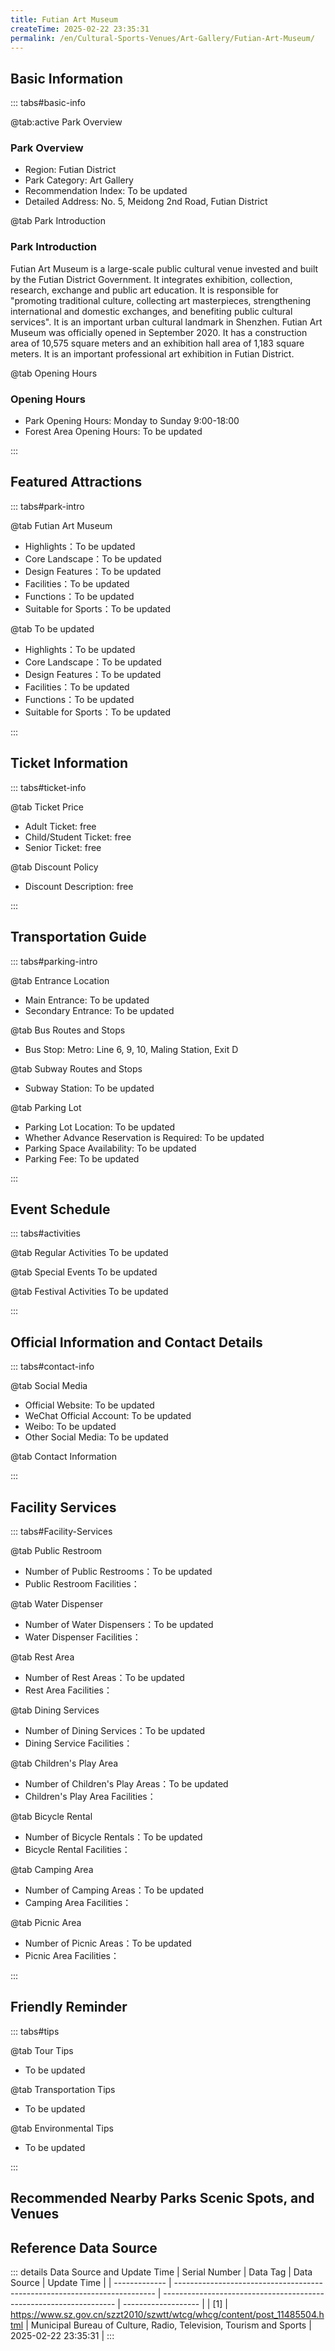 ```yaml
---
title: Futian Art Museum
createTime: 2025-02-22 23:35:31
permalink: /en/Cultural-Sports-Venues/Art-Gallery/Futian-Art-Museum/
---
```



<script setup>
import ImageSwiper from '/.vuepress/theme/components/ImageSwiper.vue'
// 轮播图数据
const swiperItems = [
    {
                link: 'https://www.szartm.com/open/images/gkbg.png',
                title: 'Futian Art Museum',
                description: 'Futian Art Museum is a large-scale public cultural venue invested and built by the Futian District G...',
                author: 'Municipal Bureau of Culture, Radio, Television, Tourism and Sports',
                date: '2025/02/23'
                },
  {
                link: 'https://www.szartm.com/open/images/gkbg.png',
                title: 'Futian Art Museum',
                description: 'Futian Art Museum is a large-scale public cultural venue invested and built by the Futian District G...',
                author: 'Municipal Bureau of Culture, Radio, Television, Tourism and Sports',
                date: '2025/02/23'
                }
]
// 配置项
const swiperConfig = {
  height: 500,
  showInfo: true
}
</script>
<!-- 轮播图组件 -->
<ImageSwiper :items="swiperItems" :config="swiperConfig" />



## Basic Information

::: tabs#basic-info

@tab:active Park Overview
### Park Overview
- Region: Futian District
- Park Category: Art Gallery
- Recommendation Index: To be updated
- Detailed Address: No. 5, Meidong 2nd Road, Futian District

@tab Park Introduction
### Park Introduction
Futian Art Museum is a large-scale public cultural venue invested and built by the Futian District Government. It integrates exhibition, collection, research, exchange and public art education. It is responsible for "promoting traditional culture, collecting art masterpieces, strengthening international and domestic exchanges, and benefiting public cultural services". It is an important urban cultural landmark in Shenzhen. Futian Art Museum was officially opened in September 2020. It has a construction area of 10,575 square meters and an exhibition hall area of 1,183 square meters. It is an important professional art exhibition in Futian District.

@tab Opening Hours
### Opening Hours
- Park Opening Hours: Monday to Sunday 9:00-18:00
- Forest Area Opening Hours: To be updated

:::

## Featured Attractions

::: tabs#park-intro

@tab Futian Art Museum
<ImageCard
image="https://www.szartm.com/open/images/gkbg.png"
    title="Futian Art Museum"
    description="Futian Art Museum is a large-scale public cultural venue invested and built by the Futian District Government. It integrates exhibition, collection, research, exchange and public art education. It is responsible for ' promoting traditional culture, collecting art masterpieces, strengthening international and domestic exchanges, and benefiting public cultural services' . It is an important urban cultural landmark in Shenzhen. Futian Art Museum was officially opened in September 2020. It has a construction area of 10,575 square meters and an exhibition hall area of 1,183 square meters. It is an important professional art exhibition in Futian District."
    date=""
    author="Municipal Bureau of Culture, Radio, Television, Tourism and Sports"
/>


- Highlights：To be updated
- Core Landscape：To be updated
- Design Features：To be updated
- Facilities：To be updated
- Functions：To be updated
- Suitable for Sports：To be updated

@tab To be updated
<ImageCard
image="https://www.szartm.com/open/images/gkbg.png"
    title="Futian Art Museum"
    description="Futian Art Museum is a large-scale public cultural venue invested and built by the Futian District Government. It integrates exhibition, collection, research, exchange and public art education. It is responsible for  ' promoting traditional culture, collecting art masterpieces, strengthening international and domestic exchanges, and benefiting public cultural services'. It is an important urban cultural landmark in Shenzhen. Futian Art Museum was officially opened in September 2020. It has a construction area of 10,575 square meters and an exhibition hall area of 1,183 square meters. It is an important professional art exhibition in Futian District."
    date=""
    author="Municipal Bureau of Culture, Radio, Television, Tourism and Sports"
/>


- Highlights：To be updated
- Core Landscape：To be updated
- Design Features：To be updated
- Facilities：To be updated
- Functions：To be updated
- Suitable for Sports：To be updated

:::

## Ticket Information

::: tabs#ticket-info

@tab Ticket Price
- Adult Ticket: free
- Child/Student Ticket: free
- Senior Ticket: free

@tab Discount Policy
- Discount Description: free

:::

## Transportation Guide

::: tabs#parking-intro

@tab Entrance Location
- Main Entrance: To be updated
- Secondary Entrance: To be updated

@tab Bus Routes and Stops
- Bus Stop: Metro: Line 6, 9, 10, Maling Station, Exit D

@tab Subway Routes and Stops
- Subway Station: To be updated

@tab Parking Lot
- Parking Lot Location: To be updated
- Whether Advance Reservation is Required: To be updated
- Parking Space Availability: To be updated
- Parking Fee: To be updated

:::

## Event Schedule

::: tabs#activities

@tab Regular Activities
To be updated

@tab Special Events
To be updated

@tab Festival Activities
To be updated

:::

## Official Information and Contact Details

::: tabs#contact-info

@tab Social Media
- Official Website: To be updated
- WeChat Official Account: To be updated
- Weibo: To be updated
- Other Social Media: To be updated

@tab Contact Information

:::

## Facility Services

::: tabs#Facility-Services

@tab Public Restroom
- Number of Public Restrooms：To be updated
- Public Restroom Facilities：

@tab Water Dispenser
- Number of Water Dispensers：To be updated
- Water Dispenser Facilities：

@tab Rest Area
- Number of Rest Areas：To be updated
- Rest Area Facilities：

@tab Dining Services
- Number of Dining Services：To be updated
- Dining Service Facilities：

@tab Children's Play Area
- Number of Children's Play Areas：To be updated
- Children's Play Area Facilities：

@tab Bicycle Rental
- Number of Bicycle Rentals：To be updated
- Bicycle Rental Facilities：

@tab Camping Area
- Number of Camping Areas：To be updated
- Camping Area Facilities：

@tab Picnic Area
- Number of Picnic Areas：To be updated
- Picnic Area Facilities：

:::

## Friendly Reminder

::: tabs#tips

@tab Tour Tips
- To be updated

@tab Transportation Tips
- To be updated

@tab Environmental Tips
- To be updated

:::

## Recommended Nearby Parks Scenic Spots, and Venues

<CardGrid>
  <ImageCard
        image="https://www.szartm.com/open/images/gkbg.png"
        title="Guanlan Art Museum"
        description="To be updated"
        href="/en/Cultural-Sports-Venues/Art-Gallery/Jupiter-Art-Museum/"
        author="To be updated"
        date="2025/01/02"
      />
      <ImageCard
        image="https://www.szartm.com/open/images/gkbg.png"
        title="Guanlan Art Museum"
        description="To be updated"
        href="/en/Cultural-Sports-Venues/Art-Gallery/Jupiter-Art-Museum/"
        author="To be updated"
        date="2025/01/02"
      />
    </CardGrid>


## Reference Data Source

::: details Data Source and Update Time
| Serial Number | Data Tag                                                                  | Data Source                                                        | Update Time         |
| ------------- | ------------------------------------------------------------------------- | ------------------------------------------------------------------ | ------------------- |
| [1]           | https://www.sz.gov.cn/szzt2010/szwtt/wtcg/whcg/content/post_11485504.html | Municipal Bureau of Culture, Radio, Television, Tourism and Sports | 2025-02-22 23:35:31 |
:::

